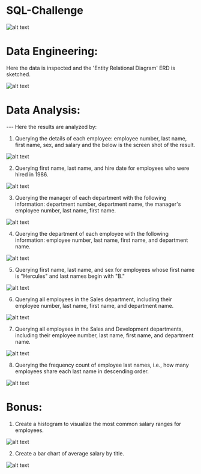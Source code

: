 # SQL-Challenge

![alt text](query_results/sql.PNG)

# Data Engineering:

Here the data is inspected and the 'Entity Relational Diagram' ERD is sketched.

![alt text](QuickDBD-employees_schema.png)

# Data Analysis: 

--- Here the results are analyzed by:

1. Querying the details of each employee: employee number, last name, first name, sex, and salary and the below is the screen shot of the result.

![alt text](query_results/query1_result.PNG)

2. Querying first name, last name, and hire date for employees who were hired in 1986.

![alt text](query_results/query2_result.PNG)

3. Querying the manager of each department with the following information: department number, department name, the manager's employee number, last name, first name. 

![alt text](query_results/query3_result.PNG)

4. Querying the department of each employee with the following information: employee number, last name, first name, and department name. 

![alt text](query_results/query4_result.PNG)

5. Querying first name, last name, and sex for employees whose first name is "Hercules" and last names begin with "B." 

![alt text](query_results/query6_result.PNG)

6. Querying all employees in the Sales department, including their employee number, last name, first name, and department name.

![alt text](query_results/query7_result.PNG)

7. Querying all employees in the Sales and Development departments, including their employee number, last name, first name, and department name. 

![alt text](query_results/query8_result.PNG)

8. Querying the frequency count of employee last names, i.e., how many employees share each last name in descending order.

![alt text](query8_result.PNG)

# Bonus:

 1. Create a histogram to visualize the most common salary ranges for employees.

 ![alt text](salaries_histogram.png)

2. Create a bar chart of average salary by title.

![alt text](avg_salaries_bar_chart.png)


